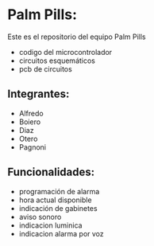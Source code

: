 # Palm Pills:
Este es el repositorio del equipo Palm Pills
- codigo del microcontrolador
- circuitos esquemáticos
- pcb de circuitos

## Integrantes:
- Alfredo
- Boiero
- Diaz
- Otero
- Pagnoni

## Funcionalidades:
- programación de alarma
- hora actual disponible
- indicación de gabinetes
- aviso sonoro
- indicacion luminica
- indicacion alarma por voz
